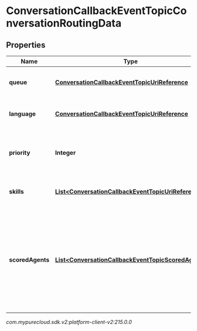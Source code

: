 # ConversationCallbackEventTopicConversationRoutingData


## Properties

| Name | Type | Description | Notes |
| ------------ | ------------- | ------------- | ------------- |
| **queue** | [**ConversationCallbackEventTopicUriReference**](ConversationCallbackEventTopicUriReference) | A UriReference for a resource |  [optional] |
| **language** | [**ConversationCallbackEventTopicUriReference**](ConversationCallbackEventTopicUriReference) | A UriReference for a resource |  [optional] |
| **priority** | **Integer** | The priority of the conversation to use for routing decisions |  [optional] |
| **skills** | [**List&lt;ConversationCallbackEventTopicUriReference&gt;**](ConversationCallbackEventTopicUriReference) | The skills to use for routing decisions |  [optional] |
| **scoredAgents** | [**List&lt;ConversationCallbackEventTopicScoredAgent&gt;**](ConversationCallbackEventTopicScoredAgent) | A collection of agents and their assigned scores for this conversation (0 - 100, higher being better), for use in routing to preferred agents |  [optional] |




_com.mypurecloud.sdk.v2:platform-client-v2:215.0.0_
